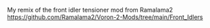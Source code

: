 My remix of the front idler tensioner mod from Ramalama2
https://github.com/Ramalama2/Voron-2-Mods/tree/main/Front_Idlers
